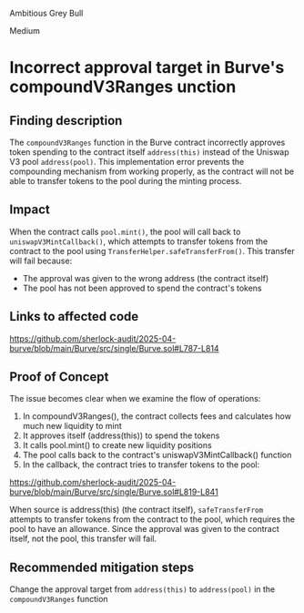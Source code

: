 Ambitious Grey Bull

Medium

# Incorrect approval target in Burve's compoundV3Ranges unction

## Finding description 

The `compoundV3Ranges` function in the Burve contract incorrectly approves token spending to the contract itself `address(this)` instead of the Uniswap V3 pool `address(pool)`. This implementation error prevents the compounding mechanism from working properly, as the contract will not be able to transfer tokens to the pool during the minting process.

## Impact

  When the contract calls `pool.mint()`, the pool will call back to `uniswapV3MintCallback()`, which attempts to transfer tokens from the contract to the pool using `TransferHelper.safeTransferFrom()`. This transfer will fail because:

- The approval was given to the wrong address (the contract itself)
- The pool has not been approved to spend the contract's tokens

## Links to affected code

https://github.com/sherlock-audit/2025-04-burve/blob/main/Burve/src/single/Burve.sol#L787-L814

## Proof of Concept

The issue becomes clear when we examine the flow of operations:

  1. In compoundV3Ranges(), the contract collects fees and calculates how much new liquidity to mint
  2. It approves itself (address(this)) to spend the tokens
  3. It calls pool.mint() to create new liquidity positions
  4. The pool calls back to the contract's uniswapV3MintCallback() function
  5. In the callback, the contract tries to transfer tokens to the pool:
  
https://github.com/sherlock-audit/2025-04-burve/blob/main/Burve/src/single/Burve.sol#L819-L841

When source is address(this) (the contract itself), `safeTransferFrom` attempts to transfer tokens from the contract to the pool, which requires the pool to have an allowance. Since the approval was given to the contract itself, not the pool, this transfer will fail.

## Recommended mitigation steps

Change the approval target from `address(this)` to `address(pool)` in the `compoundV3Ranges` function